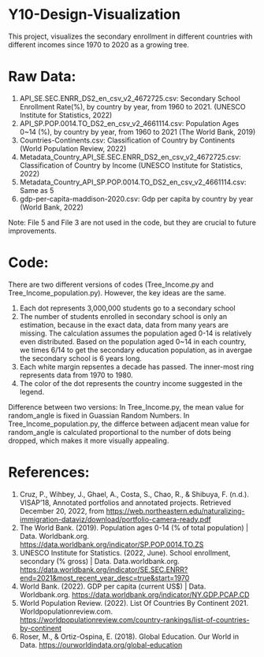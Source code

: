 # Y10-Design-Visualization
This project, visualizes the secondary enrollment in different countries with different incomes since 1970 to 2020 as a growing tree.

# Raw Data:
1. API_SE.SEC.ENRR_DS2_en_csv_v2_4672725.csv: Secondary School Enrollment Rate(%), by country by year, from 1960 to 2021. (UNESCO Institute for Statistics, 2022)
2. API_SP.POP.0014.TO_DS2_en_csv_v2_4661114.csv: Population Ages 0~14 (%), by country by year, from 1960 to 2021 (The World Bank, 2019)
3. Countries-Continents.csv: Classification of Country by Continents (World Population Review, 2022)
4. Metadata_Country_API_SE.SEC.ENRR_DS2_en_csv_v2_4672725.csv: Classification of Country by Income (UNESCO Institute for Statistics, 2022)
5. Metadata_Country_API_SP.POP.0014.TO_DS2_en_csv_v2_4661114.csv: Same as 5
6. gdp-per-capita-maddison-2020.csv: Gdp per capita by country by year (World Bank, 2022)

Note: File 5 and File 3 are not used in the code, but they are crucial to future improvements.

# Code:
There are two different versions of codes (Tree_Income.py and Tree_Income_population.py). However, the key ideas are the same.

1. Each dot represents 3,000,000 students go to a secondary school
2. The number of students enrolled in secondary school is only an estimation, because in the exact data, data from many years are missing. The calculation assumes the population aged 0-14 is relatively even distributed. Based on the population aged 0~14 in each country, we times 6/14 to get the secondary education population, as in avergae the secondary school is 6 years long.
3. Each white margin repsentes a decade has passed. The inner-most ring represents data from 1970 to 1980.
4. The color of the dot represents the country income suggested in the legend.

Difference between two versions:
In Tree_Income.py, the mean value for random_angle is fixed in Guassian Random Numbers.
In Tree_Income_population.py, the differce between adjacent mean value for random_angle is calculated proportional to the number of dots being dropped, which makes it more visually appealing.

# References:
1. Cruz, P., Wihbey, J., Ghael, A., Costa, S., Chao, R., & Shibuya, F. (n.d.). VISAP’18, Annotated portfolios and annotated projects. Retrieved December 20, 2022, from https://web.northeastern.edu/naturalizing-immigration-dataviz/download/portfolio-camera-ready.pdf
2. The World Bank. (2019). Population ages 0-14 (% of total population) | Data. Worldbank.org. https://data.worldbank.org/indicator/SP.POP.0014.TO.ZS
3. UNESCO Institute for Statistics. (2022, June). School enrollment, secondary (% gross) | Data. Data.worldbank.org. https://data.worldbank.org/indicator/SE.SEC.ENRR?end=2021&most_recent_year_desc=true&start=1970
4. World Bank. (2022). GDP per capita (current US$) | Data. Worldbank.org. https://data.worldbank.org/indicator/NY.GDP.PCAP.CD
5. World Population Review. (2022). List Of Countries By Continent 2021. Worldpopulationreview.com. https://worldpopulationreview.com/country-rankings/list-of-countries-by-continent
6. Roser, M., & Ortiz-Ospina, E. (2018). Global Education. Our World in Data. https://ourworldindata.org/global-education
